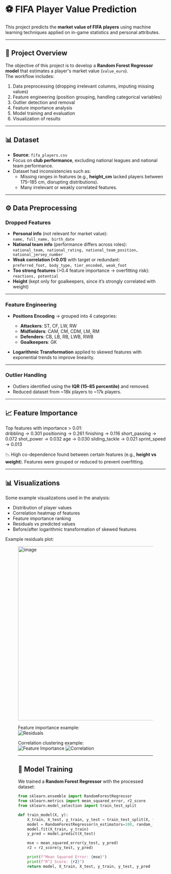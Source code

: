 # ⚽ FIFA Player Value Prediction

This project predicts the **market value of FIFA players** using machine learning techniques applied on in-game statistics and personal attributes.

---

## 🚀 Project Overview
The objective of this project is to develop a **Random Forest Regressor model** that estimates a player's market value (`value_euro`).  
The workflow includes:
1. Data preprocessing (dropping irrelevant columns, imputing missing values)  
2. Feature engineering (position grouping, handling categorical variables)  
3. Outlier detection and removal  
4. Feature importance analysis  
5. Model training and evaluation  
6. Visualization of results  

---

## 📊 Dataset
- **Source**: `fifa_players.csv`  
- Focus on **club performance**, excluding national leagues and national team performance.  
- Dataset had inconsistencies such as:  
  - Missing ranges in features (e.g., **height_cm** lacked players between 175–185 cm, disrupting distributions).  
  - Many irrelevant or weakly correlated features.  

---

## ⚙️ Data Preprocessing

### Dropped Features
- **Personal info** (not relevant for market value):  
  `name, full_name, birth_date`  
- **National team info** (performance differs across roles):  
  `national_team, national_rating, national_team_position, national_jersey_number`  
- **Weak correlation (<0.01)** with target or redundant:  
  `preferred_foot, body_type, tier_encoded, weak_foot`  
- **Too strong features** (>0.4 feature importance → overfitting risk):  
  `reactions, potential`  
- **Height** (kept only for goalkeepers, since it’s strongly correlated with weight)  

---

### Feature Engineering
- **Positions Encoding** → grouped into 4 categories:  
  - **Attackers**: ST, CF, LW, RW  
  - **Midfielders**: CAM, CM, CDM, LM, RM  
  - **Defenders**: CB, LB, RB, LWB, RWB  
  - **Goalkeepers**: GK  

- **Logarithmic Transformation** applied to skewed features with exponential trends to improve linearity.  

---

### Outlier Handling
- Outliers identified using the **IQR (15–85 percentile)** and removed.  
- Reduced dataset from ~18k players to ~17k players.  

---

## 📈 Feature Importance

Top features with importance > 0.01:  
dribbling → 0.301
positioning → 0.261
finishing → 0.116
short_passing → 0.072
shot_power → 0.032
age → 0.030
sliding_tackle → 0.021
sprint_speed → 0.013


📉 High co-dependence found between certain features (e.g., **height vs weight**). Features were grouped or reduced to prevent overfitting.

---

## 📊 Visualizations

Some example visualizations used in the analysis:

- Distribution of player values  
- Correlation heatmap of features  
- Feature importance ranking  
- Residuals vs predicted values  
- Before/after logarithmic transformation of skewed features  

Example residuals plot:  
<Figure size 1000x600 with 1 Axes><img width="844" height="547" alt="image" src="https://github.com/user-attachments/assets/5bf68771-937b-4a3b-bd02-817a88740bf1" />



Feature importance example:  
![Residuals](https://github.com/user-attachments/assets/cf076e43-93c3-4d3e-92ed-e73b1a6df634)


Correlation clustering example:  
![Feature Importance](https://github.com/user-attachments/assets/67917f5b-7ed8-42aa-ad63-a92dbedf763b)
![Correlation](https://github.com/user-attachments/assets/0d7d6207-8c48-4248-9b8c-422f1c2b634d)

---

## 🤖 Model Training
We trained a **Random Forest Regressor** with the processed dataset:

```python
from sklearn.ensemble import RandomForestRegressor
from sklearn.metrics import mean_squared_error, r2_score
from sklearn.model_selection import train_test_split

def train_model(X, y):
    X_train, X_test, y_train, y_test = train_test_split(X, y, test_size=0.2, random_state=42)
    model = RandomForestRegressor(n_estimators=100, random_state=42)
    model.fit(X_train, y_train)
    y_pred = model.predict(X_test)

    mse = mean_squared_error(y_test, y_pred)
    r2 = r2_score(y_test, y_pred)

    print(f"Mean Squared Error: {mse}")
    print(f"R^2 Score: {r2}")
    return model, X_train, X_test, y_train, y_test, y_pred
